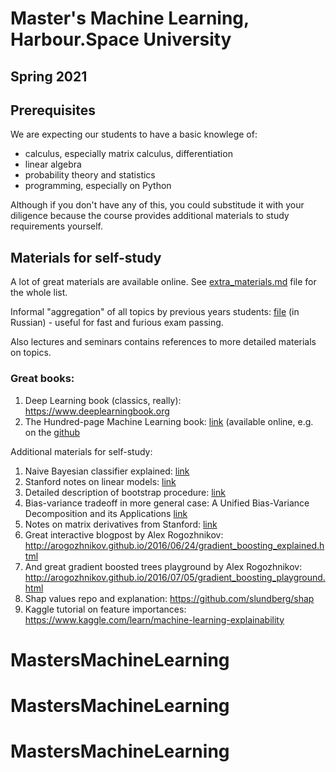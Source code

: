 # Master's Machine Learning, Harbour.Space University
## Spring 2021

## Prerequisites

We are expecting our students to have a basic knowlege of:
* calculus, especially matrix calculus, differentiation
* linear algebra
* probability theory and statistics
* programming, especially on Python

Although if you don't have any of this, you could substitude it with your diligence because the course provides additional materials to study requirements yourself.

## Materials for self-study

A lot of great materials are available online. See [extra_materials.md](https://github.com/girafe-ai/ml-mipt/blob/master/extra_materials.md) file for the whole list.

Informal "aggregation" of all topics by previous years students: [file](https://github.com/girafe-ai/ml-mipt/blob/master/ML_informal_notes.pdf) (in Russian) - useful for fast and furious exam passing.

Also lectures and seminars contains references to more detailed materials on topics.


### Great books:
1. Deep Learning book (classics, really): https://www.deeplearningbook.org
2. The Hundred-page Machine Learning book: [link](http://themlbook.com) (available online, e.g. on the [github](https://github.com/ZakiaSalod/The-Hundred-Page-Machine-Learning-Book)


Additional materials for self-study:
1. Naive Bayesian classifier explained: [link](https://machinelearningmastery.com/classification-as-conditional-probability-and-the-naive-bayes-algorithm/)
2. Stanford notes on linear models: [link](http://cs229.stanford.edu/notes/cs229-notes1.pdf)
3. Detailed description of bootstrap procedure: [link](http://www.math.ntu.edu.tw/~hchen/teaching/LargeSample/notes/notebootstrap.pdf)
4. Bias-variance tradeoff in more general case: A Unified Bias-Variance Decomposition and its Applications [link](https://homes.cs.washington.edu/~pedrod/papers/mlc00a.pdf)
5. Notes on matrix derivatives from Stanford: [link]( http://cs231n.stanford.edu/handouts/derivatives.pdf)
6.  Great interactive blogpost by Alex Rogozhnikov: http://arogozhnikov.github.io/2016/06/24/gradient_boosting_explained.html
7.  And great gradient boosted trees playground by Alex Rogozhnikov: http://arogozhnikov.github.io/2016/07/05/gradient_boosting_playground.html
8. Shap values repo and explanation: https://github.com/slundberg/shap
9. Kaggle tutorial on feature importances: https://www.kaggle.com/learn/machine-learning-explainability
# MastersMachineLearning
# MastersMachineLearning
# MastersMachineLearning
